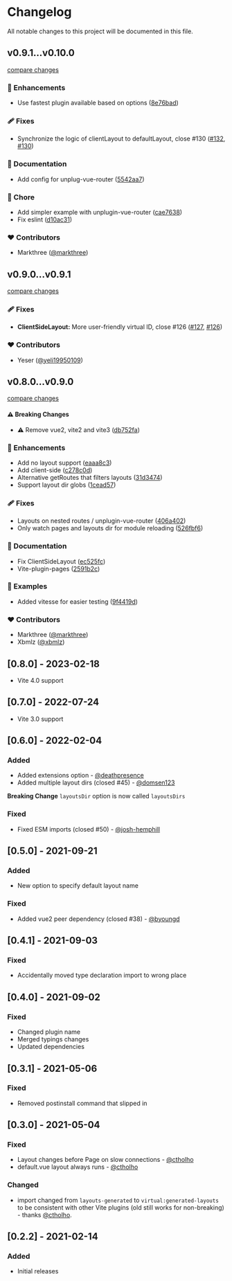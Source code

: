 # Changelog

All notable changes to this project will be documented in this file.

## v0.9.1...v0.10.0

[compare changes](https://github.com/johncampionjr/vite-plugin-vue-layouts/compare/v0.9.1...v0.10.0)

### 🚀 Enhancements

- Use fastest plugin available based on options ([8e76bad](https://github.com/johncampionjr/vite-plugin-vue-layouts/commit/8e76bad))

### 🩹 Fixes

- Synchronize the logic of clientLayout to defaultLayout, close #130 ([#132](https://github.com/johncampionjr/vite-plugin-vue-layouts/pull/132), [#130](https://github.com/johncampionjr/vite-plugin-vue-layouts/issues/130))

### 📖 Documentation

- Add config for unplug-vue-router ([5542aa7](https://github.com/johncampionjr/vite-plugin-vue-layouts/commit/5542aa7))

### 🏡 Chore

- Add simpler example with unplugin-vue-router ([cae7638](https://github.com/johncampionjr/vite-plugin-vue-layouts/commit/cae7638))
- Fix eslint ([d10ac31](https://github.com/johncampionjr/vite-plugin-vue-layouts/commit/d10ac31))

### ❤️ Contributors

- Markthree ([@markthree](http://github.com/markthree))

## v0.9.0...v0.9.1

[compare changes](https://github.com/johncampionjr/vite-plugin-vue-layouts/compare/699638bf817e1f93c32266af78efadd95b28c6e1...v0.9.1)

### 🩹 Fixes

- **ClientSideLayout:** More user-friendly virtual ID, close #126 ([#127](https://github.com/johncampionjr/vite-plugin-vue-layouts/pull/127), [#126](https://github.com/johncampionjr/vite-plugin-vue-layouts/issues/126))

### ❤️ Contributors

- Yeser ([@yeli19950109](http://github.com/yeli19950109))

## v0.8.0...v0.9.0

[compare changes](https://github.com/johncampionjr/vite-plugin-vue-layouts/compare/95a54f17859dbcb8444f29f6368d1517e581a075...v0.9.0)

#### ⚠️ Breaking Changes

- ⚠️  Remove vue2, vite2 and vite3 ([db752fa](https://github.com/johncampionjr/vite-plugin-vue-layouts/commit/db752fa))

### 🚀 Enhancements

- Add no layout support ([eaaa8c3](https://github.com/johncampionjr/vite-plugin-vue-layouts/commit/eaaa8c3))
- Add client-side ([c278c0d](https://github.com/johncampionjr/vite-plugin-vue-layouts/commit/c278c0d))
- Alternative getRoutes that filters layouts ([31d3474](https://github.com/johncampionjr/vite-plugin-vue-layouts/commit/31d3474))
- Support layout dir globs ([1cead57](https://github.com/johncampionjr/vite-plugin-vue-layouts/commit/1cead57))

### 🩹 Fixes

- Layouts on nested routes / unplugin-vue-router ([406a402](https://github.com/johncampionjr/vite-plugin-vue-layouts/commit/406a402))
- Only watch pages and layouts dir for module reloading ([526fbf6](https://github.com/johncampionjr/vite-plugin-vue-layouts/commit/526fbf6))

### 📖 Documentation

- Fix ClientSideLayout ([ec525fc](https://github.com/johncampionjr/vite-plugin-vue-layouts/commit/ec525fc))
- Vite-plugin-pages ([2591b2c](https://github.com/johncampionjr/vite-plugin-vue-layouts/commit/2591b2c))

### 🏀 Examples

- Added vitesse for easier testing ([9f4419d](https://github.com/johncampionjr/vite-plugin-vue-layouts/commit/9f4419d))

### ❤️ Contributors

- Markthree ([@markthree](http://github.com/markthree))
- Xbmlz ([@xbmlz](http://github.com/xbmlz))

## [0.8.0] - 2023-02-18

- Vite 4.0 support

## [0.7.0] - 2022-07-24

- Vite 3.0 support

## [0.6.0] - 2022-02-04

### Added

- Added extensions option - [@deathpresence](https://github.com/deathpresence)
- Added multiple layout dirs (closed #45) - [@domsen123](https://github.com/domsen123)

**Breaking Change**
`layoutsDir` option is now called `layoutsDirs`

### Fixed

- Fixed ESM imports (closed #50) - [@josh-hemphill](https://github.com/josh-hemphill)

## [0.5.0] - 2021-09-21

### Added

- New option to specify default layout name

### Fixed

- Added vue2 peer dependency (closed #38) - [@byoungd](https://github.com/byoungd)

## [0.4.1] - 2021-09-03

### Fixed

- Accidentally moved type declaration import to wrong place

## [0.4.0] - 2021-09-02

### Fixed

- Changed plugin name
- Merged typings changes
- Updated dependencies

## [0.3.1] - 2021-05-06

### Fixed

- Removed postinstall command that slipped in

## [0.3.0] - 2021-05-04

### Fixed

- Layout changes before Page on slow connections - [@ctholho](https://github.com/ctholho)
- default.vue layout always runs - [@ctholho](https://github.com/ctholho)

### Changed

- import changed from `layouts-generated` to `virtual:generated-layouts` to be consistent with other Vite plugins (old still works for non-breaking) - thanks [@ctholho](https://github.com/ctholho).

## [0.2.2] - 2021-02-14

### Added

- Initial releases

